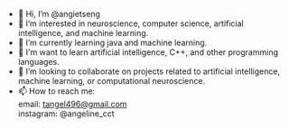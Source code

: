 - 👋 Hi, I’m @angietseng
- 👀 I’m interested in neuroscience, computer science, artificial intelligence, and machine learning. 
- 🌱 I’m currently learning java and machine learning.
- 🎃 I'm want to learn artificial intelligence, C++, and other programming languages. 
- 💞️ I’m looking to collaborate on projects related to artificial intelligence, machine learning, or computational neuroscience. 
- 📫 How to reach me: \
     email: tangel496@gmail.com \
     instagram: @angeline_cct 

<!---
angietseng/angietseng is a ✨ special ✨ repository because its `README.md` (this file) appears on your GitHub profile.
You can click the Preview link to take a look at your changes.
--->
